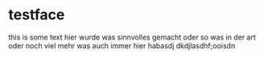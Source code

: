 # testface


this is some text
hier wurde was sinnvolles gemacht oder so was in der art oder noch viel mehr was auch immer 
hier habasdj
dkdjlasdhf;ooisdn
